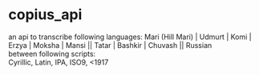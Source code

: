 # copius_api
an api to transcribe following languages: Mari (Hill Mari) | Udmurt | Komi | Erzya | Moksha | Mansi || Tatar | Bashkir | Chuvash || Russian  
between following scripts:  
Cyrillic, Latin, IPA, ISO9, <1917
